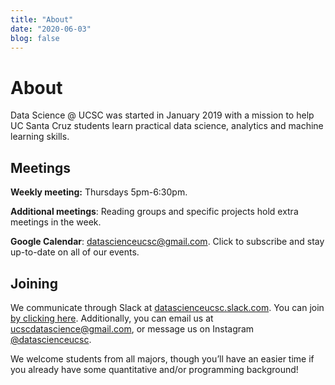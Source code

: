 ```yaml
---
title: "About"
date: "2020-06-03"
blog: false
---
```


# About

Data Science @ UCSC was started in January 2019 with a mission to help 
UC Santa Cruz students learn practical data science, analytics and machine 
learning skills.

<!-- ## Activities

Some of the events we organize:
- Machine learning competitions
- Programming workshops
- Guest lectures
- Socials
- Reading groups -->

## Meetings

**Weekly meeting:** Thursdays 5pm-6:30pm. 

**Additional meetings**: Reading groups and specific projects hold extra meetings in the week.

**Google Calendar**: [datascienceucsc@gmail.com](https://calendar.google.com/calendar/u/5?cid=dWNzY2RhdGFzY2llbmNlQGdtYWlsLmNvbQ). 
Click to subscribe and stay up-to-date on all of our events.

## Joining

We communicate through Slack at [datascienceucsc.slack.com](https://datascienceucsc.slack.com). You can join [by clicking here](https://join.slack.com/t/datascienceucsc/shared_invite/zt-hxv1phk2-hUu1bJm_3BIrD7Cqt1BRWw). Additionally, you can email us at [ucscdatascience@gmail.com](), or message us on Instagram [@datascienceucsc](https://www.instagram.com/datascienceucsc/). 

We welcome students from all majors, though you’ll have an easier time 
if you already have some quantitative and/or programming background!


